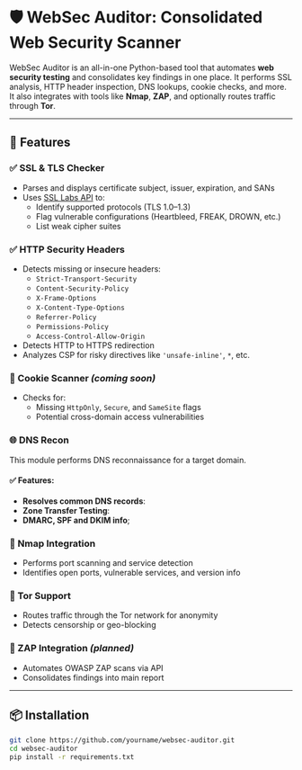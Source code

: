 # 🛡️ WebSec Auditor: Consolidated Web Security Scanner

WebSec Auditor is an all-in-one Python-based tool that automates **web security testing** and consolidates key findings in one place. It performs SSL analysis, HTTP header inspection, DNS lookups, cookie checks, and more. It also integrates with tools like **Nmap**, **ZAP**, and optionally routes traffic through **Tor**.

---

## 🚀 Features

### ✅ SSL & TLS Checker
- Parses and displays certificate subject, issuer, expiration, and SANs
- Uses [SSL Labs API](https://www.ssllabs.com/) to:
  - Identify supported protocols (TLS 1.0–1.3)
  - Flag vulnerable configurations (Heartbleed, FREAK, DROWN, etc.)
  - List weak cipher suites

### ✅ HTTP Security Headers
- Detects missing or insecure headers:
  - `Strict-Transport-Security`
  - `Content-Security-Policy`
  - `X-Frame-Options`
  - `X-Content-Type-Options`
  - `Referrer-Policy`
  - `Permissions-Policy`
  - `Access-Control-Allow-Origin`
- Detects HTTP to HTTPS redirection
- Analyzes CSP for risky directives like `'unsafe-inline'`, `*`, etc.

### 🍪 Cookie Scanner *(coming soon)*
- Checks for:
  - Missing `HttpOnly`, `Secure`, and `SameSite` flags
  - Potential cross-domain access vulnerabilities

### 🌐 DNS Recon

This module performs DNS reconnaissance for a target domain.

#### ✅ Features:
- **Resolves common DNS records**:
- **Zone Transfer Testing**:
- **DMARC, SPF and DKIM info**;

### 📡 Nmap Integration 
- Performs port scanning and service detection
- Identifies open ports, vulnerable services, and version info

### 🧅 Tor Support 
- Routes traffic through the Tor network for anonymity
- Detects censorship or geo-blocking


### 🔌 ZAP Integration *(planned)*
- Automates OWASP ZAP scans via API
- Consolidates findings into main report

---

## 📦 Installation

```bash
git clone https://github.com/yourname/websec-auditor.git
cd websec-auditor
pip install -r requirements.txt
